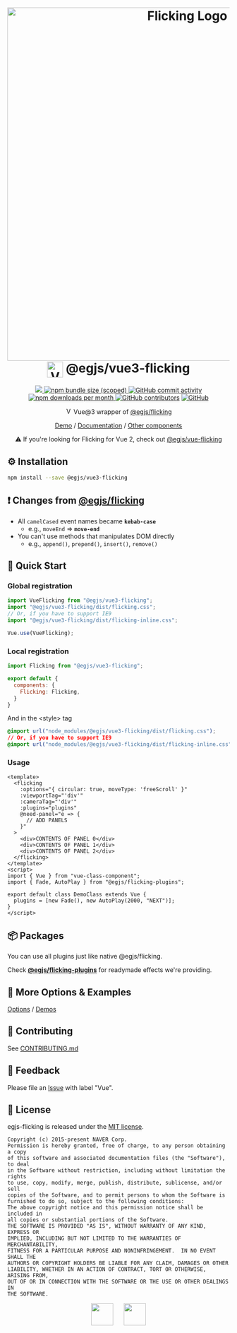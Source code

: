 <h1 align=center>
  <img width="800" alt="Flicking Logo" src="https://naver.github.io/egjs-flicking/images/flicking.svg"><br/>
  <img alt="Vue" src="https://naver.github.io/egjs-flicking/images/vue.svg" width="36" valign="middle">
  @egjs/vue3-flicking
</h1>

<p align=center>
  <a href="https://www.npmjs.com/package/@egjs/vue-flicking" target="_blank">
    <img src="https://img.shields.io/npm/v/@egjs/vue-flicking.svg?style=flat-square&color=42b883&label=version&logo=NPM">
  </a>
  <a href="https://www.npmjs.com/package/@egjs/vue-flicking" target="_blank">
    <img alt="npm bundle size (scoped)" src="https://img.shields.io/bundlephobia/minzip/@egjs/vue-flicking.svg?style=flat-square&label=%F0%9F%92%BE%20gzipped&color=007acc">
  </a>
  <a href="https://github.com/naver/egjs-flicking/graphs/commit-activity">
    <img alt="GitHub commit activity" src="https://img.shields.io/github/commit-activity/m/naver/egjs-flicking.svg?style=flat-square&label=%E2%AC%86%20commits&color=08CE5D">
  </a>
  <a href="https://www.npmjs.com/package/@egjs/vue-flicking" target="_blank">
    <img src="https://img.shields.io/npm/dm/@egjs/vue-flicking.svg?style=flat-square&label=%E2%AC%87%20downloads&color=08CE5D" alt="npm downloads per month">
  </a>
  <a href="https://github.com/naver/egjs-flicking/graphs/contributors" target="_blank">
    <img alt="GitHub contributors" src="https://img.shields.io/github/contributors/naver/egjs-flicking.svg?label=%F0%9F%91%A5%20contributors&style=flat-square&color=08CE5D"></a>
  <a href="https://github.com/naver/egjs-flicking/blob/master/LICENSE" target="_blank">
    <img alt="GitHub" src="https://img.shields.io/github/license/naver/egjs-flicking.svg?style=flat-square&label=%F0%9F%93%9C%20license&color=08CE5D">
  </a>
</p>

<p align=center>
  <img width="15" src="https://naver.github.io/egjs-flicking/images/vue.svg" alt="Vue.js" /> Vue@3 wrapper of <a href="https://github.com/naver/egjs-flicking">@egjs/flicking</a>
</p>

<p align=center>
  <a href="https://naver.github.io/egjs-flicking/">Demo</a> / <a href="https://naver.github.io/egjs-flicking/docs/api/Flicking">Documentation</a> / <a href="https://naver.github.io/egjs/">Other components</a>
</p>

<p align=center>
  ⚠️ If you're looking for Flicking for Vue 2, check out <a href="https://github.com/naver/egjs-flicking/blob/master/packages/vue-flicking/README.md">@egjs/vue-flicking</a>
</p>

## ⚙️ Installation
```sh
npm install --save @egjs/vue3-flicking
```

## ❗ Changes from [@egjs/flicking](https://github.com/naver/egjs-flicking)
- All `camelCased` event names became **`kebab-case`**
  - e.g., `moveEnd` => **`move-end`**
- You can't use methods that manipulates DOM directly
  - e.g., `append()`, `prepend()`, `insert()`, `remove()`

## 🏃 Quick Start
### Global registration
```js
import VueFlicking from "@egjs/vue3-flicking";
import "@egjs/vue3-flicking/dist/flicking.css";
// Or, if you have to support IE9
import "@egjs/vue3-flicking/dist/flicking-inline.css";

Vue.use(VueFlicking);
```

### Local registration
```js
import Flicking from "@egjs/vue3-flicking";

export default {
  components: {
    Flicking: Flicking,
  }
}
```

And in the \<style\> tag
```css
@import url("node_modules/@egjs/vue3-flicking/dist/flicking.css");
// Or, if you have to support IE9
@import url("node_modules/@egjs/vue3-flicking/dist/flicking-inline.css");
```

### Usage
```vue
<template>
  <flicking
    :options="{ circular: true, moveType: 'freeScroll' }"
    :viewportTag="'div'"
    :cameraTag="'div'"
    :plugins="plugins"
    @need-panel="e => {
      // ADD PANELS
    }"
  >
    <div>CONTENTS OF PANEL 0</div>
    <div>CONTENTS OF PANEL 1</div>
    <div>CONTENTS OF PANEL 2</div>
  </flicking>
</template>
<script>
import { Vue } from "vue-class-component";
import { Fade, AutoPlay } from "@egjs/flicking-plugins";

export default class DemoClass extends Vue {
  plugins = [new Fade(), new AutoPlay(2000, "NEXT")];
}
</script>
```

## 📦 Packages
You can use all plugins just like native @egjs/flicking.

Check [**@egjs/flicking-plugins**](https://github.com/naver/egjs-flicking-plugins) for readymade effects we're providing.

## 📖 More Options & Examples
[Options](https://naver.github.io/egjs-flicking/Options) / [Demos](https://naver.github.io/egjs-flicking/Demos)

## 🙌 Contributing
See [CONTRIBUTING.md]((https://github.com/naver/egjs-flicking/blob/master/packages/vue-flicking/CONTRIBUTING.md))

## 📝 Feedback
Please file an [Issue](https://github.com/naver/egjs-flicking/issues) with label "Vue".

## 📜 License
egjs-flicking is released under the [MIT license](http://naver.github.io/egjs/license.txt).

```
Copyright (c) 2015-present NAVER Corp.
Permission is hereby granted, free of charge, to any person obtaining a copy
of this software and associated documentation files (the "Software"), to deal
in the Software without restriction, including without limitation the rights
to use, copy, modify, merge, publish, distribute, sublicense, and/or sell
copies of the Software, and to permit persons to whom the Software is
furnished to do so, subject to the following conditions:
The above copyright notice and this permission notice shall be included in
all copies or substantial portions of the Software.
THE SOFTWARE IS PROVIDED "AS IS", WITHOUT WARRANTY OF ANY KIND, EXPRESS OR
IMPLIED, INCLUDING BUT NOT LIMITED TO THE WARRANTIES OF MERCHANTABILITY,
FITNESS FOR A PARTICULAR PURPOSE AND NONINFRINGEMENT.  IN NO EVENT SHALL THE
AUTHORS OR COPYRIGHT HOLDERS BE LIABLE FOR ANY CLAIM, DAMAGES OR OTHER
LIABILITY, WHETHER IN AN ACTION OF CONTRACT, TORT OR OTHERWISE, ARISING FROM,
OUT OF OR IN CONNECTION WITH THE SOFTWARE OR THE USE OR OTHER DEALINGS IN
THE SOFTWARE.
```

<p align=center>
  <a href="https://naver.github.io/egjs/"><img height="50" src="https://naver.github.io/egjs/img/logotype1_black.svg" ></a>&nbsp;&nbsp;&nbsp;&nbsp;&nbsp;&nbsp;<a href="https://github.com/naver"><img height="50" src="https://naver.github.io/OpenSourceGuide/book/assets/naver_logo.png" /></a>
</p>
